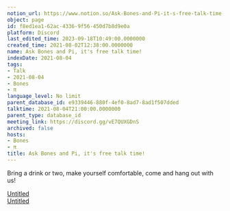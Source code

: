 ```yaml
---
notion_url: https://www.notion.so/Ask-Bones-and-Pi-it-s-free-talk-time-f8ed1ea162ac43369f56450d7b8d9e0a
object: page
id: f8ed1ea1-62ac-4336-9f56-450d7b8d9e0a
platform: Discord
last_edited_time: 2023-09-18T10:49:00.0000000
created_time: 2021-08-02T12:38:00.0000000
name: Ask Bones and Pi, it's free talk time!
indexDate: 2021-08-04
tags:
- Talk
- 2021-08-04
- Bones
- π
language_level: No limit
parent_database_id: e9339446-880f-4ef0-8ad7-8ad1f507dded
talktime: 2021-08-04T21:00:00.0000000
parent_type: database_id
meeting_link: https://discord.gg/vE7QUXGDnS
archived: false
hosts:
- Bones
- π
title: Ask Bones and Pi, it's free talk time!
---
```


Bring a drink or two, make yourself comfortable, come and hang out with us!

[Untitled](https://www.notion.so/12c4a9e645d54aefa860b5f927a0b220)   
[Untitled](https://www.notion.so/482e61b02b9c4456b2b4fe86bb7544c6)   







